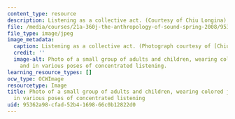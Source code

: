 ```yaml
---
content_type: resource
description: Listening as a collective act. (Courtesy of Chiu Longina).
file: /media/courses/21a-360j-the-anthropology-of-sound-spring-2008/95362a98cfad52b4169866c0b12822d0_21a-360js08.jpg
file_type: image/jpeg
image_metadata:
  caption: Listening as a collective act. (Photograph courtesy of [Chiu Longina](http://www.flickr.com/photos/chiulongina/2877313826/).)
  credit: ''
  image-alt: Photo of a small group of adults and children, wearing colored jumpsuits
    and in various poses of concentrated listening.
learning_resource_types: []
ocw_type: OCWImage
resourcetype: Image
title: Photo of a small group of adults and children, wearing colored jumpsuits and
  in various poses of concentrated listening
uid: 95362a98-cfad-52b4-1698-66c0b12822d0
---
```

